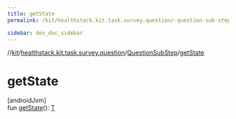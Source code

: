 ```yaml
---
title: getState
permalink: /kit/healthstack.kit.task.survey.question/-question-sub-step/get-state.html

sidebar: dev_doc_sidebar
---
```

//[kit](../../../kit.html)/[healthstack.kit.task.survey.question](../index.html)/[QuestionSubStep](index.html)/[getState](get-state.html)



# getState



[androidJvm]\
fun [getState](get-state.html)(): [T](index.html)




